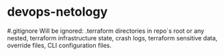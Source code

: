 # devops-netology

#.gitignore
Will be ignored:
.terraform directories in repo`s root or any nested, terraform infrastructure state, crash logs, terraform sensitive data, override files, CLI configuration files.

